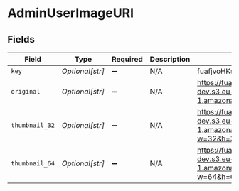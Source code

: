 # AdminUserImageURI


## Fields

| Field                                                                                                                                       | Type                                                                                                                                        | Required                                                                                                                                    | Description                                                                                                                                 | Example                                                                                                                                     |
| ------------------------------------------------------------------------------------------------------------------------------------------- | ------------------------------------------------------------------------------------------------------------------------------------------- | ------------------------------------------------------------------------------------------------------------------------------------------- | ------------------------------------------------------------------------------------------------------------------------------------------- | ------------------------------------------------------------------------------------------------------------------------------------------- |
| `key`                                                                                                                                       | *Optional[str]*                                                                                                                             | :heavy_minus_sign:                                                                                                                          | N/A                                                                                                                                         | fuafjvoHKsudhfagweucjasdvga                                                                                                                 |
| `original`                                                                                                                                  | *Optional[str]*                                                                                                                             | :heavy_minus_sign:                                                                                                                          | N/A                                                                                                                                         | https://fuafjvoHKsu.cloudimg.io/v7/e-mage-sam-bucket-dev.s3.eu-central-1.amazonaws.com/files/fuafjvoHKsudhfagweucjasdvga/original           |
| `thumbnail_32`                                                                                                                              | *Optional[str]*                                                                                                                             | :heavy_minus_sign:                                                                                                                          | N/A                                                                                                                                         | https://fuafjvoHKsu.cloudimg.io/v7/e-mage-sam-bucket-dev.s3.eu-central-1.amazonaws.com/files/fuafjvoHKsudhfagweucjasdvga/original?w=32&h=32 |
| `thumbnail_64`                                                                                                                              | *Optional[str]*                                                                                                                             | :heavy_minus_sign:                                                                                                                          | N/A                                                                                                                                         | https://fuafjvoHKsu.cloudimg.io/v7/e-mage-sam-bucket-dev.s3.eu-central-1.amazonaws.com/files/fuafjvoHKsudhfagweucjasdvga/original?w=64&h=64 |